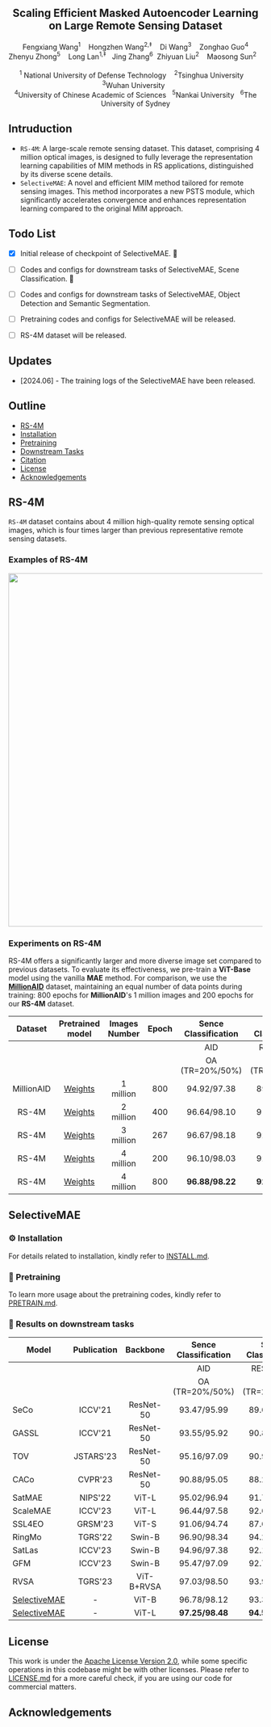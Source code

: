 
<p align="center">

  <h2 align="center"><strong>Scaling Efficient Masked Autoencoder Learning on Large Remote Sensing Dataset</strong></h2>

  <p align="center">
     Fengxiang Wang<sup>1</sup>&nbsp;&nbsp;&nbsp;
    Hongzhen Wang<sup>2,‡</sup>&nbsp;&nbsp;&nbsp;
    Di Wang<sup>3</sup>&nbsp;&nbsp;&nbsp;
    Zonghao Guo<sup>4</sup></br>
    Zhenyu Zhong<sup>5</sup>&nbsp;&nbsp;&nbsp;
    Long Lan<sup>1,‡</sup>&nbsp;&nbsp;
    Jing Zhang<sup>6</sup>&nbsp
    Zhiyuan Liu<sup>2</sup> &nbsp;&nbsp;
    Maosong Sun<sup>2</sup>&nbsp;&nbsp;&nbsp;
    </br></br>
  <sup>1</sup> National University of Defense Technology&nbsp;&nbsp;&nbsp;
  <sup>2</sup>Tsinghua University &nbsp;&nbsp;&nbsp;
  <sup>3</sup>Wuhan University&nbsp;&nbsp;</br>
<sup>4</sup>University of Chinese Academic of Sciences&nbsp;&nbsp;
<sup>5</sup>Nankai University&nbsp;&nbsp;
<sup>6</sup>The University of Sydney
  </p>

## Intruduction
-  `RS-4M`: A large-scale remote sensing dataset. This dataset, comprising 4 million optical images, 
is designed to fully leverage the representation learning capabilities of MIM methods in RS applications, distinguished by its diverse scene details.</br>
- `SelectiveMAE`: A novel and efficient MIM method tailored for remote sensing images. This method incorporates a new PSTS module,
which significantly accelerates convergence and enhances representation learning compared to the original MIM approach.


## Todo List
- [x] Initial release of checkpoint of SelectiveMAE. 🚀
- [ ] Codes and configs for downstream tasks of SelectiveMAE, Scene Classification. 🚀
- [ ] Codes and configs for downstream tasks of SelectiveMAE, Object Detection and Semantic Segmentation. 
- [ ] Pretraining codes and configs for SelectiveMAE will be released.
- [ ] RS-4M dataset will be released.



## Updates

- \[2024.06\] - The training logs of the SelectiveMAE have been released.



## Outline

- [RS-4M](#RS-4M)
- [Installation](#gear-installation)
- [Pretraining](#blue_car-Pretraining)
- [Downstream Tasks](#rocket-Results-on-downstream-tasks)
- [Citation](#citation)
- [License](#license)
- [Acknowledgements](#acknowledgements)


## RS-4M
 `RS-4M` dataset contains about 4 million high-quality remote sensing optical images, which is four times larger than previous representative remote sensing datasets.

### Examples of RS-4M
<img src="./Figures/RS-4M.png" width="700"> 

### Experiments on RS-4M
RS-4M offers a significantly larger and more diverse image set compared to previous datasets. To evaluate its effectiveness, we pre-train a **ViT-Base** model using the vanilla **MAE** method. 
For comparison, we use the [**MillionAID**](https://captain-whu.github.io/DiRS/) dataset, maintaining an equal number of data points during training: 800 epochs for **MillionAID**'s 1 million images and 200 epochs for our **RS-4M** dataset.

|  Dataset   | Pretrained model | Images Number | Epoch | Sence  Classification |    Sence  Classification    |    Object  Detection      |     Object  Detection    | Semantic Segmentation | Semantic Segmentation|
|:----------:|:----------------:|:-------------:|:-----:|:---------------------:|:---------------------------:|:-------------------------:|:-----------------:|:--------:|:------------:|
|            |                  |               |       |          AID          |          RESISC-45          |           DIOR            |      DIOR-R       |  LoveDA  |  SpaceNetv1  |
|            |                  |               |       |  OA (TR=20%/50%)    |       OA (TR=20%/50%)       |           mAP50           |       mAP50       |   mIoU   |      mF1     |
| MillionAID |     [Weights](https://pan.baidu.com/s/1OCl7whWnYoyrAI8zha_Kbg?pwd=0330)      |   1 million   |  800  |      94.92/97.38      |         89.20/93.60         |           71.80           |       62.33       |   51.24  |     79.24    |
|   RS-4M    |     [Weights](https://pan.baidu.com/s/1-6HBRbAyHMUrTSwcSOIhyw?pwd=0330)      |   2 million   |  400  |      96.64/98.10      |         91.80/94.31         |           73.90           |       65.95       |   52.86  |     79.37    |
|   RS-4M    |     [Weights](https://pan.baidu.com/s/1S_oTibDouAi-VrmESn7qPg?pwd=0330)      |   3 million   |  267  |      96.67/98.18      |         92.24/94.41         |           75.40           |       67.07       |   52.39  |     79.37    |
|   RS-4M    |     [Weights](https://pan.baidu.com/s/1zmS24CqFo44Rkkkl2YqeaQ?pwd=0330)      |   4 million   |  200  |      96.10/98.03      |         92.38/94.30         |           74.70           |       66.26       |   52.75  |     79.23    |
|   RS-4M    |     [Weights](https://pan.baidu.com/s/1Qrgtv7Dotfb_QQ2GCk6bog?pwd=0330)      |   4 million   |  800  |      **96.88/98.22**      |         **92.44/94.43**         |           **75.40**           |      **67.35**       |   **52.80**  |    **79.41**    |


## SelectiveMAE

### :gear: Installation

For details related to installation, kindly refer to [INSTALL.md](docs/INSTALL.md).


###  :blue_car:  Pretraining

To learn more usage about the pretraining codes, kindly refer to [PRETRAIN.md](docs/GET_STARTED.md).


### :rocket: Results on downstream tasks

| Model        | Publication |  Backbone  | Sence  Classification | Sence  Classification  |   Object Detection  |      Object Detection        |   Semantic Segmentation   |    Semantic Segmentation         |
|--------------|:-----------:|:----------:|:---------------------:|:-----------------:|:----------:|:----------:|:------------:|:----------:|
|              |             |            |          AID          |     RESISC-45     |    DIOR    |   DIOR-R   |    LoveDA    | SpaceNetv1 |
|              |             |            |    OA (TR=20%/50%)    | OA (TR=20%/50%)   |   mAP50    | mAP50      |     mIoU     |   mF1      |
| SeCo         |   ICCV'21   |  ResNet-50 |      93.47/95.99      |    89.64/92.91    |      -     |      -     |     43.63    |    77.09   |
| GASSL        |   ICCV'21   |  ResNet-50 |      93.55/95.92      |    90.86/93.06    |    67.40   |    65.65   |     48.76    |    78.51   |
| TOV          |  JSTARS'23  |  ResNet-50 |      95.16/97.09      |    90.97/93.79    |    70.16   |    66.33   |     49.70    |      -     |
| CACo         |   CVPR'23   |  ResNet-50 |      90.88/95.05      |    88.28/91.94    |    66.91   |    64.10   |     48.89    |    77.94   |
| SatMAE       |   NIPS'22   |    ViT-L   |      95.02/96.94      |    91.72/94.10    |    70.89   |    65.66   |       -      |    78.07   |
| ScaleMAE     |   ICCV'23   |    ViT-L   |      96.44/97.58      |    92.63/95.04    |    73.81   |    66.47   |       -      |      -     |
| SSL4EO       |   GRSM'23   |    ViT-S   |      91.06/94.74      |    87.60/91.27    |    64.82   |    61.23   |       -      |      -     |
| RingMo       |   TGRS'22   |   Swin-B   |      96.90/98.34      |    94.25/95.67    |    75.90   |      -     |       -      |      -     |
| SatLas       |   ICCV'23   |   Swin-B   |      94.96/97.38      |    92.16/94.70    |    74.10   |    67.59   |       -      |      -     |
| GFM          |   ICCV'23   |   Swin-B   |      95.47/97.09      |    92.73/94.64    |    72.84   |    67.67   |       -      |      -     |
| RVSA         |   TGRS'23   | ViT-B+RVSA |      97.03/98.50      |    93.93/95.69    |    75.80   |    68.06   |     51.95    |      -     |
| [SelectiveMAE](https://pan.baidu.com/s/1Y4WBj35-HAKeZJe125TG8Q?pwd=0330) |      -      |    ViT-B   |      96.78/98.12      |    93.35/94.58    |    75.70   |    67.78   |     53.05    |   **79.50**  |
| [SelectiveMAE ](https://pan.baidu.com/s/1miSlmoeZLjzc_WgXE87Fxg?pwd=0330)|      -      |    ViT-L   |     **97.25/98.48**     |    **94.57/95.77**    |   **77.80**  |    **70.31**   |     **54.31**  |    79.46   |

## License

This work is under the [Apache License Version 2.0](https://www.apache.org/licenses/LICENSE-2.0), while some specific operations in this codebase might be with other licenses. Please refer to [LICENSE.md](docs/LICENSE.md) for a more careful check, if you are using our code for commercial matters.

## Acknowledgements
